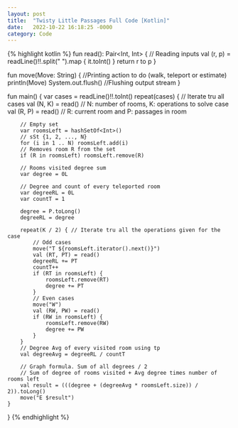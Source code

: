```yaml
---
layout: post
title:  "Twisty Little Passages Full Code [Kotlin]"
date:   2022-10-22 16:18:25 -0000
category: Code
---
```


{% highlight kotlin %}
fun read(): Pair<Int, Int> { // Reading inputs
    val (r, p) = readLine()!!.split(" ").map { it.toInt() }
    return r to p
}

fun move(Move: String) {     //Printing action to do (walk, teleport or estimate)
    println(Move)
    System.out.flush()       //Flushing output stream
}

fun main() {
    var cases = readLine()!!.toInt()
    repeat(cases) {          // Iterate tru all cases
        val (N, K) = read()  // N: number of rooms, K: operations to solve case
        val (R, P) = read()  // R: current room and P: passages in room
        
        // Empty set
        var roomsLeft = hashSetOf<Int>() 
        // sSt {1, 2, ..., N}
        for (i in 1 .. N) roomsLeft.add(i)
        // Removes room R from the set
        if (R in roomsLeft) roomsLeft.remove(R)
        
        // Rooms visited degree sum
        var degree = 0L
        
        // Degree and count of every teleported room
        var degreeRL = 0L
        var countT = 1
        
        degree = P.toLong()
        degreeRL = degree

        repeat(K / 2) { // Iterate tru all the operations given for the case
            // Odd cases
            move("T ${roomsLeft.iterator().next()}")
            val (RT, PT) = read()
            degreeRL += PT
            countT++
            if (RT in roomsLeft) {
                roomsLeft.remove(RT)
                degree += PT
            }
            // Even cases
            move("W")
            val (RW, PW) = read()
            if (RW in roomsLeft) {
                roomsLeft.remove(RW)
                degree += PW
            }
        }
        // Degree Avg of every visited room using tp
        val degreeAvg = degreeRL / countT
        
        // Graph formula. Sum of all degrees / 2
        // Sum of degree of rooms visited + Avg degree times number of rooms left
        val result = (((degree + (degreeAvg * roomsLeft.size)) / 2)).toLong()
        move("E $result")
    }
}
{% endhighlight %}